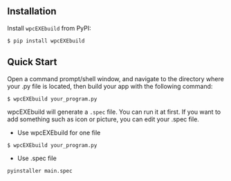 ## Installation

Install `wpcEXEbuild` from PyPI:

```
$ pip install wpcEXEbuild
```

## Quick Start

Open a command prompt/shell window, and navigate to the directory where your .py file is located, then build your app with the following command:

```
$ wpcEXEbuild your_program.py
```

wpcEXEbuild will generate a `.spec` file. You can run it at first.
If you want to add something such as icon or picture, you can edit your .spec file.

- Use wpcEXEbuild for one file

```
$ wpcEXEbuild your_program.py
```

- Use .spec file

```
pyinstaller main.spec
```
